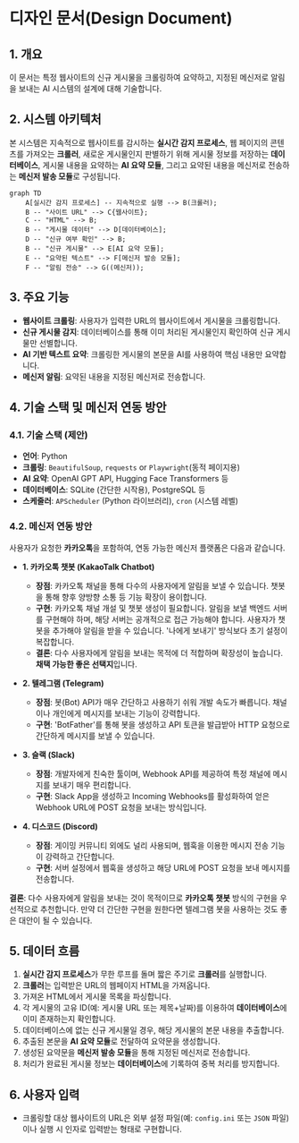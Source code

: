 # 디자인 문서(Design Document)

## 1. 개요
이 문서는 특정 웹사이트의 신규 게시물을 크롤링하여 요약하고, 지정된 메신저로 알림을 보내는 AI 시스템의 설계에 대해 기술합니다.

## 2. 시스템 아키텍처
본 시스템은 지속적으로 웹사이트를 감시하는 **실시간 감지 프로세스**, 웹 페이지의 콘텐츠를 가져오는 **크롤러**, 새로운 게시물인지 판별하기 위해 게시물 정보를 저장하는 **데이터베이스**, 게시물 내용을 요약하는 **AI 요약 모듈**, 그리고 요약된 내용을 메신저로 전송하는 **메신저 발송 모듈**로 구성됩니다.

```mermaid
graph TD
    A[실시간 감지 프로세스] -- 지속적으로 실행 --> B(크롤러);
    B -- "사이트 URL" --> C{웹사이트};
    C -- "HTML" --> B;
    B -- "게시물 데이터" --> D[데이터베이스];
    D -- "신규 여부 확인" --> B;
    B -- "신규 게시물" --> E[AI 요약 모듈];
    E -- "요약된 텍스트" --> F[메신저 발송 모듈];
    F -- "알림 전송" --> G((메신저));
```

## 3. 주요 기능
- **웹사이트 크롤링**: 사용자가 입력한 URL의 웹사이트에서 게시물을 크롤링합니다.
- **신규 게시물 감지**: 데이터베이스를 통해 이미 처리된 게시물인지 확인하여 신규 게시물만 선별합니다.
- **AI 기반 텍스트 요약**: 크롤링한 게시물의 본문을 AI를 사용하여 핵심 내용만 요약합니다.
- **메신저 알림**: 요약된 내용을 지정된 메신저로 전송합니다.

## 4. 기술 스택 및 메신저 연동 방안

### 4.1. 기술 스택 (제안)
- **언어**: Python
- **크롤링**: `BeautifulSoup`, `requests` or `Playwright`(동적 페이지용)
- **AI 요약**: OpenAI GPT API, Hugging Face Transformers 등
- **데이터베이스**: SQLite (간단한 시작용), PostgreSQL 등
- **스케줄러**: `APScheduler` (Python 라이브러리), `cron` (시스템 레벨)

### 4.2. 메신저 연동 방안
사용자가 요청한 **카카오톡**을 포함하여, 연동 가능한 메신저 플랫폼은 다음과 같습니다.

- **1. 카카오톡 챗봇 (KakaoTalk Chatbot)**
  - **장점**: 카카오톡 채널을 통해 다수의 사용자에게 알림을 보낼 수 있습니다. 챗봇을 통해 향후 양방향 소통 등 기능 확장이 용이합니다.
  - **구현**: 카카오톡 채널 개설 및 챗봇 생성이 필요합니다. 알림을 보낼 백엔드 서버를 구현해야 하며, 해당 서버는 공개적으로 접근 가능해야 합니다. 사용자가 챗봇을 추가해야 알림을 받을 수 있습니다. '나에게 보내기' 방식보다 초기 설정이 복잡합니다.
  - **결론**: 다수 사용자에게 알림을 보내는 목적에 더 적합하며 확장성이 높습니다. **채택 가능한 좋은 선택지**입니다.

- **2. 텔레그램 (Telegram)**
  - **장점**: 봇(Bot) API가 매우 간단하고 사용하기 쉬워 개발 속도가 빠릅니다. 채널이나 개인에게 메시지를 보내는 기능이 강력합니다.
  - **구현**: 'BotFather'를 통해 봇을 생성하고 API 토큰을 발급받아 HTTP 요청으로 간단하게 메시지를 보낼 수 있습니다.

- **3. 슬랙 (Slack)**
  - **장점**: 개발자에게 친숙한 툴이며, Webhook API를 제공하여 특정 채널에 메시지를 보내기 매우 편리합니다.
  - **구현**: Slack App을 생성하고 Incoming Webhooks를 활성화하여 얻은 Webhook URL에 POST 요청을 보내는 방식입니다.

- **4. 디스코드 (Discord)**
  - **장점**: 게이밍 커뮤니티 외에도 널리 사용되며, 웹훅을 이용한 메시지 전송 기능이 강력하고 간단합니다.
  - **구현**: 서버 설정에서 웹훅을 생성하고 해당 URL에 POST 요청을 보내 메시지를 전송합니다.

**결론**: 다수 사용자에게 알림을 보내는 것이 목적이므로 **카카오톡 챗봇** 방식의 구현을 우선적으로 추천합니다. 만약 더 간단한 구현을 원한다면 텔레그램 봇을 사용하는 것도 좋은 대안이 될 수 있습니다.

## 5. 데이터 흐름
1. **실시간 감지 프로세스**가 무한 루프를 돌며 짧은 주기로 **크롤러**를 실행합니다.
2. **크롤러**는 입력받은 URL의 웹페이지 HTML을 가져옵니다.
3. 가져온 HTML에서 게시물 목록을 파싱합니다.
4. 각 게시물의 고유 ID(예: 게시물 URL 또는 제목+날짜)를 이용하여 **데이터베이스**에 이미 존재하는지 확인합니다.
5. 데이터베이스에 없는 신규 게시물일 경우, 해당 게시물의 본문 내용을 추출합니다.
6. 추출된 본문을 **AI 요약 모듈**로 전달하여 요약문을 생성합니다.
7. 생성된 요약문을 **메신저 발송 모듈**을 통해 지정된 메신저로 전송합니다.
8. 처리가 완료된 게시물 정보는 **데이터베이스**에 기록하여 중복 처리를 방지합니다.

## 6. 사용자 입력
- 크롤링할 대상 웹사이트의 URL은 외부 설정 파일(예: `config.ini` 또는 `JSON` 파일)이나 실행 시 인자로 입력받는 형태로 구현합니다. 